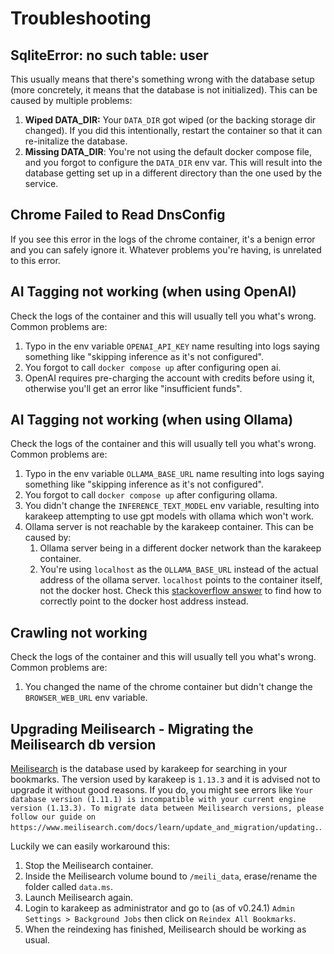 # Troubleshooting

## SqliteError: no such table: user

This usually means that there's something wrong with the database setup (more concretely, it means that the database is not initialized). This can be caused by multiple problems:
1. **Wiped DATA_DIR:** Your `DATA_DIR` got wiped (or the backing storage dir changed). If you did this intentionally, restart the container so that it can re-initalize the database.
2. **Missing DATA_DIR**: You're not using the default docker compose file, and you forgot to configure the `DATA_DIR` env var. This will result into the database getting set up in a different directory than the one used by the service.

## Chrome Failed to Read DnsConfig

If you see this error in the logs of the chrome container, it's a benign error and you can safely ignore it. Whatever problems you're having, is unrelated to this error.

## AI Tagging not working (when using OpenAI)

Check the logs of the container and this will usually tell you what's wrong. Common problems are:
1. Typo in the env variable `OPENAI_API_KEY` name resulting into logs saying something like "skipping inference as it's not configured".
2. You forgot to call `docker compose up` after configuring open ai.
3. OpenAI requires pre-charging the account with credits before using it, otherwise you'll get an error like "insufficient funds".

## AI Tagging not working (when using Ollama)

Check the logs of the container and this will usually tell you what's wrong. Common problems are:
1. Typo in the env variable `OLLAMA_BASE_URL` name resulting into logs saying something like "skipping inference as it's not configured".
2. You forgot to call `docker compose up` after configuring ollama.
3. You didn't change the `INFERENCE_TEXT_MODEL` env variable, resulting into karakeep attempting to use gpt models with ollama which won't work.
4. Ollama server is not reachable by the karakeep container. This can be caused by:
    1. Ollama server being in a different docker network than the karakeep container.
    2. You're using `localhost` as the `OLLAMA_BASE_URL` instead of the actual address of the ollama server. `localhost` points to the container itself, not the docker host. Check this [stackoverflow answer](https://stackoverflow.com/questions/24319662/from-inside-of-a-docker-container-how-do-i-connect-to-the-localhost-of-the-mach) to find how to correctly point to the docker host address instead.

## Crawling not working

Check the logs of the container and this will usually tell you what's wrong. Common problems are:
1. You changed the name of the chrome container but didn't change the `BROWSER_WEB_URL` env variable.

## Upgrading Meilisearch - Migrating the Meilisearch db version

[Meilisearch](https://www.meilisearch.com/) is the database used by karakeep for searching in your bookmarks. The version used by karakeep is `1.13.3` and it is advised not to upgrade it without good reasons. If you do, you might see errors like `Your database version (1.11.1) is incompatible with your current engine version (1.13.3). To migrate data between Meilisearch versions, please follow our guide on https://www.meilisearch.com/docs/learn/update_and_migration/updating.`.

Luckily we can easily workaround this:
1. Stop the Meilisearch container.
2. Inside the Meilisearch volume bound to `/meili_data`, erase/rename the folder called `data.ms`.
3. Launch Meilisearch again.
4. Login to karakeep as administrator and go to (as of v0.24.1) `Admin Settings > Background Jobs` then click on `Reindex All Bookmarks`.
5. When the reindexing has finished, Meilisearch should be working as usual.
